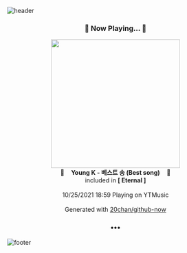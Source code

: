 ![header](https://capsule-render.vercel.app/api?type=wave&height=170&section=header&text=Hi.%20I'm%20SHIFT&fontColor=090707&fontAlignX=45&fontAlignY=65&fontSize=100)

<h3 align="center">🎵 Now Playing... 🎵</h3>
<p align="center">
  <a href="https://music.youtube.com/watch?v=F36HIFtYrx0">
    <img width="300" src="https://lh3.googleusercontent.com/idtuZGNVsmHsBTnZkISlyara1zwRi1CAyJLAt_8vboilttrBNl6kRw8XqKg78tCeEnaZSiMlfV_TYIrmDg">
  </a>
  <br>
  🎵&nbsp&nbsp&nbsp <b>Young K - 베스트 송 (Best song)</b> &nbsp&nbsp&nbsp🎵
  <br>
  included in <b>[ Eternal ]</b>
  
  <br />
  <br />
  10/25/2021 18:59 Playing on YTMusic
  <br />
  <br />
  Generated with <a href="https://github.com/20chan/github-now">20chan/github-now</a>
</p>

<h3 align="center">•••</h3>

![footer](https://capsule-render.vercel.app/api?type=wave&height=150&section=footer)
